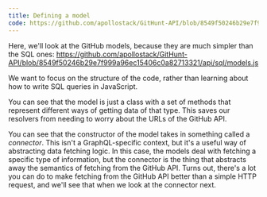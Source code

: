 ```yaml
---
title: Defining a model
code: https://github.com/apollostack/GitHunt-API/blob/8549f50246b29e7f999a96ec15406c0a82713321/api/github/models.js
---
```


Here, we'll look at the GitHub models, because they are much simpler than the SQL ones: https://github.com/apollostack/GitHunt-API/blob/8549f50246b29e7f999a96ec15406c0a82713321/api/sql/models.js

We want to focus on the structure of the code, rather than learning about how to write SQL queries in JavaScript.

You can see that the model is just a class with a set of methods that represent different ways of getting data of that type. This saves our resolvers from needing to worry about the URLs of the GitHub API.

You can see that the constructor of the model takes in something called a *connector*. This isn't a GraphQL-specific context, but it's a useful way of abstracting data fetching logic. In this case, the models deal with fetching a specific type of information, but the connector is the thing that abstracts away the semantics of fetching from the GitHub API. Turns out, there's a lot you can do to make fetching from the GitHub API better than a simple HTTP request, and we'll see that when we look at the connector next.
